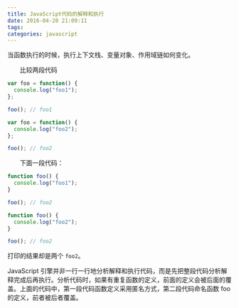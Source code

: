 ```yaml
---
title: JavaScript代码的解释和执行
date: 2016-04-20 21:09:11
tags:
categories: javascript
---
```


当函数执行的时候，执行上下文栈、变量对象、作用域链如何变化。

<!-- more -->

&emsp;&emsp;比较两段代码

```js
var foo = function() {
  console.log("foo1");
};

foo(); // foo1

var foo = function() {
  console.log("foo2");
};

foo(); // foo2
```

&emsp;&emsp;下面一段代码：

```js
function foo() {
  console.log("foo1");
}

foo(); // foo2

function foo() {
  console.log("foo2");
}

foo(); // foo2
```

打印的结果却是两个 `foo2`。

JavaScript 引擎并非一行一行地分析解释和执行代码，而是先把整段代码分析解释完成后再执行。分析代码时，如果有重复函数的定义，前面的定义会被后面的覆盖。上面的代码中，第一段代码函数定义采用匿名方式，第二段代码命名函数 foo 的定义，前者被后者覆盖。
